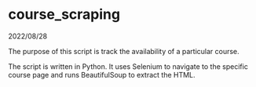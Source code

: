 # course_scraping

2022/08/28

The purpose of this script is track the availability of a particular course.

The script is written in Python. It uses Selenium to navigate to the specific course page and runs BeautifulSoup to extract the HTML.

